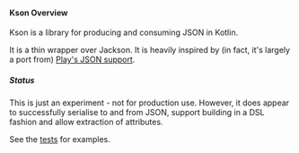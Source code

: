 #### Kson Overview

Kson is a library for producing and consuming JSON in Kotlin.

It is a thin wrapper over Jackson. It is heavily inspired by (in fact, it's largely a port from)
[Play's JSON support](http://www.playframework.com/documentation/2.0/ScalaJson).

##### Status

This is just an experiment - not for production use. However, it does appear to successfully
serialise to and from JSON, support building in a DSL fashion and allow extraction of attributes.

See the [tests](/kson/src/test/java/com/github/andrewoma/kson) for examples.